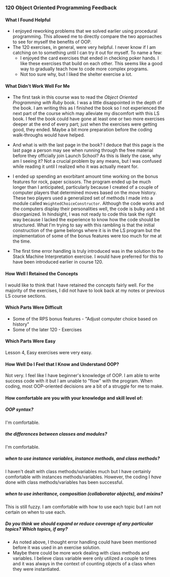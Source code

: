 ### 120 Object Oriented Programming Feedback
#### What I Found Helpful
- I enjoyed reworking problems that we solved earlier using procedural programming. This allowed me to directly compare the two approaches to see for myself the benefits of OOP.
- The 120 exercises, in general, were very helpful. I never know if I am catching on to something until I can try it out for myself. To name a few:
  - I enjoyed the card exercises that ended in checking poker hands. I like these exercises that build on each other. This seems like a good way to gradually teach how to code more complex programs.
  - Not too sure why, but I liked the shelter exercise a lot.

#### What Didn't Work Well For Me
- The first task in this course was to read the _Object Oriented Programming with Ruby_ book. I was a little disappointed in the depth of the book. I am writing this as I finished the book so I not experienced the next part of the course which may alleviate my discomfort with this LS book. I feel the book could have gone at least one or two more exercises deeper at the end of every part; just when the exercises were getting good, they ended. Maybe a bit more preparation before the coding walk-throughs would have helped.

- And what is with the last page in the book? I deduce that this page is the last page a person may see when running through the free material before they officially join Launch School? As this is likely the case, why am I seeing it? Not a crucial problem by any means, but I was confused while reading it until I realized who it was actually meant for.

- I ended up spending an exorbitant amount time working on the bonus features for rock, paper scissors. The program ended up be much longer than I anticipated, particularly because I created of a couple of computer players that determined moves based on the move history. These two players used a generalized set of methods I made into a module called `WeightedChoiceConstructor`. Although the code works and the computers display their personalities well, the code is bulky and a bit disorganized. In hindsight, I was not ready to code this task the right way because I lacked the experience to know how the code should be structured. What I'm trying to say with this rambling is that the initial construction of the game belongs where it is in the LS program but the implementation of some of the bonus features were too much for me at the time.

- The first time error handling is truly introduced was in the solution to the  Stack Machine Interpretation exercise. I would have preferred for this to have been introduced earlier in course 120.

#### How Well I Retained the Concepts
I would like to think that I have retained the concepts fairly well. For the majority of the exercises, I did not have to look back at my notes or previous LS course sections.

#### Which Parts Were Difficult
- Some of the RPS bonus features - "Adjust computer choice based on history"
- Some of the later 120 - Exercises

#### Which Parts Were Easy
Lesson 4, Easy exercises were very easy.

#### How Well Do I Feel that I Know and Understand OOP?
Not very. I feel like I have beginner's knowledge of OOP. I am able to write success code with it but I am unable to "flow" with the program. When coding, most OOP-oriented decisions are a bit of a struggle for me to make.

#### How comfortable are you with your knowledge and skill level of:
##### OOP syntax?
I'm comfortable.
##### the differences between classes and modules?
I'm comfortable.
##### when to use instance variables, instance methods, and class methods?
I haven't dealt with class methods/variables much but I have certainly comfortable with instances methods/variables. However, the coding I _have_ done with class methods/variables has been successful.
##### when to use inheritance, composition (collaborator objects), and mixins?
This is still fuzzy. I am comfortable with how to use each topic but I am not certain on when to use each.
##### Do you think we should expand or reduce coverage of any particular topics? Which topics, if any?
  - As noted above, I thought error handling could have been mentioned before it was used in an exercise solution.
  - Maybe there could be more work dealing with class methods and variables. I believe class variable were only utilized a couple to times and it was always in the context of counting objects of a class when they were instantiated.
